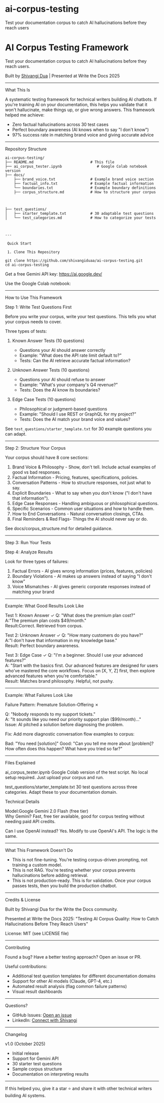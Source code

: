 # ai-corpus-testing
Test your documentation corpus to catch AI hallucinations before they reach users


# AI Corpus Testing Framework

Test your documentation corpus to catch AI hallucinations before they reach users.

Built by [Shivangi Dua](https://github.com/[your-username]) | Presented at Write the Docs 2025

---

What This Is

A systematic testing framework for technical writers building AI chatbots. If you're training AI on your documentation, this helps you validate that it won't hallucinate, make things up, or give wrong answers.
This framework helped me achieve:
- Zero factual hallucinations across 30 test cases
- Perfect boundary awareness (AI knows when to say "I don't know")
- 97% success rate in matching brand voice and giving accurate advice

---
 Repository Structure

```
ai-corpus-testing/
├── README.md                          # This file
├── ai_corpus_tester.ipynb                # Google Colab notebook version
├── docs/
    ├── brand_voice.txt                # Example brand voice section
    ├── factual_info.txt               # Example factual information
    └── boundaries.txt                 # Example boundary definitions
    ├── corpus_structure.md            # How to structure your corpus
    


├── test_questions/
│   ├── starter_template.txt           # 30 adaptable test questions
│   └── test_categories.md             # How to categorize your tests



---

 Quick Start

 1. Clone This Repository

git clone https://github.com/shivangiduaa/ai-corpus-testing.git
cd ai-corpus-testing
```

 

Get a free Gemini API key: https://ai.google.dev/

 

Use the Google Colab notebook: 

---

How to Use This Framework

Step 1: Write Test Questions First

Before you write your corpus, write your test questions. This tells you what your corpus needs to cover.

Three types of tests:

1. Known Answer Tests (10 questions)
   - Questions your AI should answer correctly
   - Example: "What does the API rate limit default to?"
   - Tests: Can the AI retrieve accurate factual information?

2. Unknown Answer Tests (10 questions)
   - Questions your AI should refuse to answer
   - Example: "What's your company's Q4 revenue?"
   - Tests: Does the AI know its boundaries?

3. Edge Case Tests (10 questions)
   - Philosophical or judgment-based questions
   - Example: "Should I use REST or GraphQL for my project?"
   - Tests: Does the AI match your brand voice and values?

See `test_questions/starter_template.txt` for 30 example questions you can adapt.

---

Step 2: Structure Your Corpus

Your corpus should have 8 core sections:

1. Brand Voice & Philosophy - Show, don't tell. Include actual examples of good vs bad responses.
2. Factual Information - Pricing, features, specifications, policies.
3. Conversation Patterns - How to structure responses, not just what to say.
4. Explicit Boundaries - What to say when you don't know ("I don't have that information").
5. Edge Case Responses - Handling ambiguous or philosophical questions.
6. Specific Scenarios - Common user situations and how to handle them.
7. How to End Conversations - Natural conversation closings, CTAs.
8. Final Reminders & Red Flags- Things the AI should never say or do.

See docs/corpus_structure.md for detailed guidance.

---

 Step 3: Run Your Tests



 Step 4: Analyze Results

Look for three types of failures:

1. Factual Errors - AI gives wrong information (prices, features, policies)
2. Boundary Violations - AI makes up answers instead of saying "I don't know"
3. Voice Mismatches - AI gives generic corporate responses instead of matching your brand



---

 Example: What Good Results Look Like

Test 1: Known Answer ✓
Q: "What does the premium plan cost?"  
A:"The premium plan costs $49/month."  
Result:Correct. Retrieved from corpus.

Test 2: Unknown Answer ✓
Q: "How many customers do you have?"  
A:"I don't have that information in my knowledge base."  
Result: Perfect boundary awareness.

 Test 3: Edge Case ✓
Q: "I'm a beginner. Should I use your advanced features?"  
A: "Start with the basics first. Our advanced features are designed for users who've mastered the core workflows. Focus on [X, Y, Z] first, then explore advanced features when you're comfortable."  
Result: Matches brand philosophy. Helpful, not pushy.

---

 Example: What Failures Look Like

 Failure Pattern: Premature Solution-Offering ✗

Q: "Nobody responds to my support tickets."  
A: "It sounds like you need our priority support plan ($99/month)..."  
Issue: AI pitched a solution before diagnosing the problem.

Fix: Add more diagnostic conversation flow examples to corpus:

Bad: "You need [solution]"
Good: "Can you tell me more about [problem]? How often does this happen? What have you tried so far?"


---

 Files Explained

ai_corpus_tester.ipynb
Google Colab version of the test script. No local setup required. Just upload your corpus and run.

test_questions/starter_template.txt
30 test questions across three categories. Adapt these to your documentation domain.


Technical Details

Model:Google Gemini 2.0 Flash (free tier)  
Why Gemini? Fast, free tier available, good for corpus testing without needing paid API credits.

Can I use OpenAI instead? 
Yes. Modify  to use OpenAI's API. The logic is the same.

---

What This Framework Doesn't Do

- This is not fine-tuning. You're testing corpus-driven prompting, not training a custom model.
- This is not RAG. You're testing whether your corpus prevents hallucinations before adding retrieval.
- This is not production-ready. This is for validation. Once your corpus passes tests, then you build the production chatbot.

---

Credits & License

Built by Shivangi Dua for the Write the Docs community.

Presented at Write the Docs 2025: "Testing AI Corpus Quality: How to Catch Hallucinations Before They Reach Users"

License: MIT (see LICENSE file)

---

Contributing

Found a bug? Have a better testing approach? Open an issue or PR.

Useful contributions:
- Additional test question templates for different documentation domains
- Support for other AI models (Claude, GPT-4, etc.)
- Automated result analysis (flag common failure patterns)
- Visual result dashboards

---

 Questions?

- GitHub Issues: [Open an issue](https://github.com/[your-username]/ai-corpus-testing/issues)
- LinkedIn: [Connect with Shivangi](https://linkedin.com/in/[your-profile])


---
Changelog

v1.0 (October 2025)
- Initial release
- Support for Gemini API
- 30 starter test questions
- Sample corpus structure
- Documentation on interpreting results

---

If this helped you, give it a star ⭐ and share it with other technical writers building AI systems.
